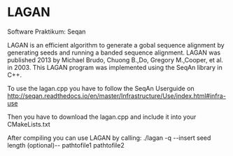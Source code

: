 # LAGAN
Software Praktikum: Seqan

LAGAN is an efficient algorithm to generate a gobal sequence alignment by generating seeds and running a banded sequence alignment. LAGAN was published 2013 by Michael Brudo, Chuong B.\,Do, Gregory M.\,Cooper, et al. in 2003.
This LAGAN program was implemented using the SeqAn library in C++.

To use the lagan.cpp you have to follow the SeqAn Userguide on http://seqan.readthedocs.io/en/master/Infrastructure/Use/index.html#infra-use

Then you have to download the lagan.cpp and include it into your CMakeLists.txt

After compiling you can use LAGAN by calling:  ./lagan -q --insert seed length (optional)-- pathtofile1 pathtofile2
